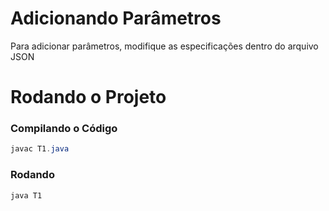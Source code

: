 # Adicionando Parâmetros 
Para adicionar parâmetros, modifique as especificações dentro do arquivo JSON

# Rodando o Projeto
### Compilando o Código
```java
javac T1.java
```

### Rodando
```java
java T1
```
